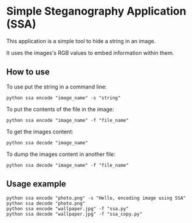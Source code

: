 # Simple Steganography Application (SSA)

This application is a simple tool to hide a string
in an image.

It uses the images's RGB values to embed information within them.

## How to use

To use put the string in a command line:

	python ssa encode "image_name" -s "string"

To put the contents of the file in the image:

	python ssa encode "image_name" -f "file_name"

To get the images content:

	python ssa decode "image_name"

To dump the images content in another file:

	python ssa decode "image_name" -f "file_name"

## Usage example

	python ssa encode "photo.png" -s "Hello, encoding image using SSA"
	python ssa decode "photo.png"
	python ssa encode "wallpaper.jpg" -f "ssa.py"
	python ssa decode "wallpaper.jpg" -f "ssa_copy.py"
